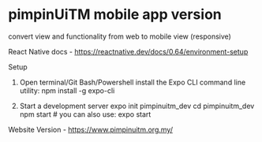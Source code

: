 # pimpinUiTM mobile app version
convert view and functionality from web to mobile view (responsive)

React Native docs - https://reactnative.dev/docs/0.64/environment-setup

Setup
1. Open terminal/Git Bash/Powershell
install the Expo CLI command line utility:
npm install -g expo-cli

2. Start a development server
expo init pimpinuitm_dev
cd pimpinuitm_dev
npm start # you can also use: expo start

Website Version - https://www.pimpinuitm.org.my/
